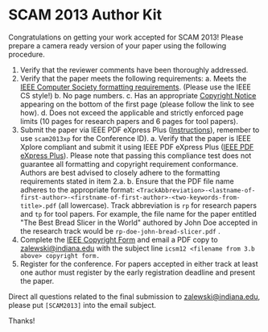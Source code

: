 # SCAM 2013 Author Kit

Congratulations on getting your work accepted for SCAM 2013!  Please prepare a camera ready version of your paper using the following procedure.

 1. Verify that the reviewer comments have been thoroughly addressed.
 2. Verify that the paper meets the following requirements:
    a. Meets the [IEEE Computer Society formatting requirements](http://www.computer.org/portal/web/cscps/formatting). (Please use the IEEE CS style!)
    b. No page numbers. 
    c. Has an appropriate [Copyright Notice](copyright.html) appearing on the bottom of the first page (please follow the link to see how). 
    d. Does not exceed the applicable and strictly enforced page limits (10 pages for research papers and 6 pages for tool papers).
 3. Submit the paper via IEEE PDF eXpress Plus ([Instructions](instructions.pdf)), remember to use `scam2013xp` for the Conference ID).
    a. Verify that the paper is IEEE Xplore compliant and submit it using IEEE PDF eXpress Plus ([IEEE PDF eXpress Plus](http://www.pdf-express.org/plus/)). Please note that passing this compliance test does not guarantee all formatting and copyright requirement conformance. Authors are best advised to closely adhere to the formatting requirements stated in item 2.a.
    b. Ensure that the PDF file name adheres to the appropriate format:
`<TrackAbbreviation>-<lastname-of-first-author>-<firstname-of-first-author>-<two-keywords-from-title>.pdf` (all lowercase). Track abbreviation is `rp` for research papers and `tp` for tool papers. For example, the file name for the paper entitled "The Best Bread Slicer in the World" authored by John Doe accepted in the research track would be `rp-doe-john-bread-slicer.pdf` .
 4. Complete the [IEEE Copyright Form](http://www.ieee.org/publications_standards/publications/rights/copyrightmain.html#sect2) and email a PDF copy to <zalewski@indiana.edu> with the subject line `icsm12 <filename from 3.b above> copyright form.`   
 5. Register for the conference. For papers accepted in either track at least one author must register by the early registration deadline and present the paper.

Direct all questions related to the final submission to <zalewski@indiana.edu>, please put `[SCAM2013]` into the email subject.

Thanks!
